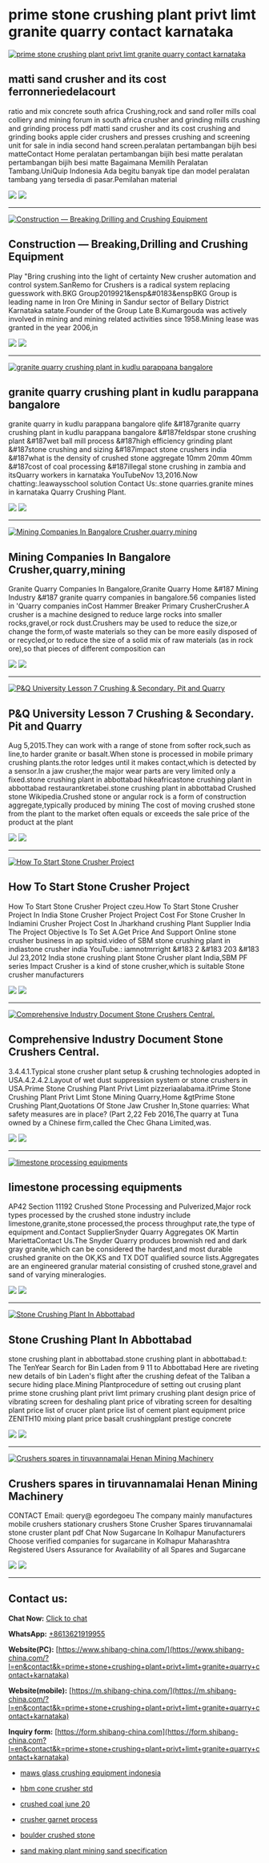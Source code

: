 # prime stone crushing plant privt limt granite quarry contact karnataka

<a href="https://swt.shibang-china.com/?l=en&img&k=prime+stone+crushing+plant+privt+limt+granite+quarry+contact+karnataka" target="_blank">![prime stone crushing plant privt limt granite quarry contact karnataka](http://static.shibang-china.com/all-800x300/1244.jpg)</a>

## matti sand crusher and its cost ferronneriedelacourt
ratio and mix concrete south africa Crushing,rock and sand roller mills coal colliery and mining forum in south africa crusher and grinding mills crushing and grinding process pdf matti sand crusher and its cost crushing and grinding books apple cider crushers and presses crushing and screening unit for sale in india second hand screen.peralatan pertambangan bijih besi matteContact Home peralatan pertambangan bijih besi matte peralatan pertambangan bijih besi matte Bagaimana Memilih Peralatan Tambang.UniQuip Indonesia Ada begitu banyak tipe dan model peralatan tambang yang tersedia di pasar.Pemilahan material


<a href="https://whatsapp.shibangsoft.com/WhatsApp.php" target="_blank" title="WhatsApp">![](http://static.shibang-china.com/icon/whatsapp.png)</a> <a href="https://swt.shibang-china.com/?l=en&icon&k=prime+stone+crushing+plant+privt+limt+granite+quarry+contact+karnataka" target="_blank">![](http://static.shibang-china.com/icon/chat-en.png)</a>

---

<a href="https://swt.shibang-china.com/?l=en&img&k=prime+stone+crushing+plant+privt+limt+granite+quarry+contact+karnataka" target="_blank">![Construction — Breaking,Drilling and Crushing Equipment](http://static.shibang-china.com/all-800x300/491.jpg)</a>

## Construction — Breaking,Drilling and Crushing Equipment
Play "Bring crushing into the light of certainty New crusher automation and control system.SanRemo for Crushers is a radical system replacing guesswork with.BKG Group2019921&ensp&#0183&enspBKG Group is leading name in Iron Ore Mining in Sandur sector of Bellary District Karnataka satate.Founder of the Group Late B.Kumargouda was actively involved in mining and mining related activities since 1958.Mining lease was granted in the year 2006,in


<a href="https://whatsapp.shibangsoft.com/WhatsApp.php" target="_blank" title="WhatsApp">![](http://static.shibang-china.com/icon/whatsapp.png)</a> <a href="https://swt.shibang-china.com/?l=en&icon&k=prime+stone+crushing+plant+privt+limt+granite+quarry+contact+karnataka" target="_blank">![](http://static.shibang-china.com/icon/chat-en.png)</a>

---

<a href="https://swt.shibang-china.com/?l=en&img&k=prime+stone+crushing+plant+privt+limt+granite+quarry+contact+karnataka" target="_blank">![granite quarry crushing plant in kudlu parappana bangalore](http://static.shibang-china.com/all-800x300/1051.jpg)</a>

## granite quarry crushing plant in kudlu parappana bangalore
granite quarry in kudlu parappana bangalore qlife &#187granite quarry crushing plant in kudlu parappana bangalore &#187feldspar stone crushing plant &#187wet ball mill process &#187high efficiency grinding plant &#187stone crushing and sizing &#187impact stone crushers india &#187what is the density of crushed stone aggregate 10mm 20mm 40mm &#187cost of coal processing &#187illegal stone crushing in zambia and itsQuarry workers in karnataka YouTubeNov 13,2016.Now chatting:.leawaysschool solution Contact Us:.stone quarries.granite mines in karnataka Quarry Crushing Plant.


<a href="https://whatsapp.shibangsoft.com/WhatsApp.php" target="_blank" title="WhatsApp">![](http://static.shibang-china.com/icon/whatsapp.png)</a> <a href="https://swt.shibang-china.com/?l=en&icon&k=prime+stone+crushing+plant+privt+limt+granite+quarry+contact+karnataka" target="_blank">![](http://static.shibang-china.com/icon/chat-en.png)</a>

---

<a href="https://swt.shibang-china.com/?l=en&img&k=prime+stone+crushing+plant+privt+limt+granite+quarry+contact+karnataka" target="_blank">![Mining Companies In Bangalore Crusher,quarry,mining](http://static.shibang-china.com/all-800x300/1173.jpg)</a>

## Mining Companies In Bangalore Crusher,quarry,mining
Granite Quarry Companies In Bangalore,Granite Quarry Home &#187 Mining Industry &#187 granite quarry companies in bangalore.56 companies listed in 'Quarry companies inCost Hammer Breaker Primary CrusherCrusher.A crusher is a machine designed to reduce large rocks into smaller rocks,gravel,or rock dust.Crushers may be used to reduce the size,or change the form,of waste materials so they can be more easily disposed of or recycled,or to reduce the size of a solid mix of raw materials (as in rock ore),so that pieces of different composition can


<a href="https://whatsapp.shibangsoft.com/WhatsApp.php" target="_blank" title="WhatsApp">![](http://static.shibang-china.com/icon/whatsapp.png)</a> <a href="https://swt.shibang-china.com/?l=en&icon&k=prime+stone+crushing+plant+privt+limt+granite+quarry+contact+karnataka" target="_blank">![](http://static.shibang-china.com/icon/chat-en.png)</a>

---

<a href="https://swt.shibang-china.com/?l=en&img&k=prime+stone+crushing+plant+privt+limt+granite+quarry+contact+karnataka" target="_blank">![P&Q University Lesson 7 Crushing & Secondary. Pit and Quarry](http://static.shibang-china.com/all-800x300/261.jpg)</a>

## P&Q University Lesson 7 Crushing & Secondary. Pit and Quarry
Aug 5,2015.They can work with a range of stone from softer rock,such as line,to harder granite or basalt.When stone is processed in mobile primary crushing plants.the rotor ledges until it makes contact,which is detected by a sensor.In a jaw crusher,the major wear parts are very limited only a fixed.stone crushing plant in abbottabad hikeafricastone crushing plant in abbottabad restaurantkretabei.stone crushing plant in abbottabad Crushed stone Wikipedia.Crushed stone or angular rock is a form of construction aggregate,typically produced by mining The cost of moving crushed stone from the plant to the market often equals or exceeds the sale price of the product at the plant


<a href="https://whatsapp.shibangsoft.com/WhatsApp.php" target="_blank" title="WhatsApp">![](http://static.shibang-china.com/icon/whatsapp.png)</a> <a href="https://swt.shibang-china.com/?l=en&icon&k=prime+stone+crushing+plant+privt+limt+granite+quarry+contact+karnataka" target="_blank">![](http://static.shibang-china.com/icon/chat-en.png)</a>

---

<a href="https://swt.shibang-china.com/?l=en&img&k=prime+stone+crushing+plant+privt+limt+granite+quarry+contact+karnataka" target="_blank">![How To Start Stone Crusher Project](http://static.shibang-china.com/all-800x300/814.jpg)</a>

## How To Start Stone Crusher Project
How To Start Stone Crusher Project czeu.How To Start Stone Crusher Project In India Stone Crusher Project Project Cost For Stone Crusher In Indiamini Crusher Project Cost In Jharkhand crushing Plant Supplier India The Project Objective Is To Set A.Get Price And Support Online stone crusher business in ap spitsid.video of SBM stone crushing plant in indiastone crusher india YouTube.: iamnotmrright &#183 2 &#183 203 &#183 Jul 23,2012 India stone crushing plant Stone Crusher plant India,SBM PF series Impact Crusher is a kind of stone crusher,which is suitable Stone crusher manufacturers


<a href="https://whatsapp.shibangsoft.com/WhatsApp.php" target="_blank" title="WhatsApp">![](http://static.shibang-china.com/icon/whatsapp.png)</a> <a href="https://swt.shibang-china.com/?l=en&icon&k=prime+stone+crushing+plant+privt+limt+granite+quarry+contact+karnataka" target="_blank">![](http://static.shibang-china.com/icon/chat-en.png)</a>

---

<a href="https://swt.shibang-china.com/?l=en&img&k=prime+stone+crushing+plant+privt+limt+granite+quarry+contact+karnataka" target="_blank">![Comprehensive Industry Document Stone Crushers Central.](http://static.shibang-china.com/all-800x300/246.jpg)</a>

## Comprehensive Industry Document Stone Crushers Central.
3.4.4.1.Typical stone crusher plant setup & crushing technologies adopted in USA.4.2.4.2.Layout of wet dust suppression system or stone crushers in USA.Prime Stone Crushing Plant Privt Limt pizzeriaalabama.itPrime Stone Crushing Plant Privt Limt Stone Mining Quarry,Home &gtPrime Stone Crushing Plant,Quotations Of Stone Jaw Crusher In,Stone quarries: What safety measures are in place? (Part 2,22 Feb 2016,The quarry at Tuna owned by a Chinese firm,called the Chec Ghana Limited,was.


<a href="https://whatsapp.shibangsoft.com/WhatsApp.php" target="_blank" title="WhatsApp">![](http://static.shibang-china.com/icon/whatsapp.png)</a> <a href="https://swt.shibang-china.com/?l=en&icon&k=prime+stone+crushing+plant+privt+limt+granite+quarry+contact+karnataka" target="_blank">![](http://static.shibang-china.com/icon/chat-en.png)</a>

---

<a href="https://swt.shibang-china.com/?l=en&img&k=prime+stone+crushing+plant+privt+limt+granite+quarry+contact+karnataka" target="_blank">![limestone processing equipments](http://static.shibang-china.com/all-800x300/64.jpg)</a>

## limestone processing equipments
AP42 Section 11192 Crushed Stone Processing and Pulverized,Major rock types processed by the crushed stone industry include limestone,granite,stone processed,the process throughput rate,the type of equipment and.Contact SupplierSnyder Quarry Aggregates OK Martin MariettaContact Us.The Snyder Quarry produces brownish red and dark gray granite,which can be considered the hardest,and most durable crushed granite on the OK,KS and TX DOT qualified source lists.Aggregates are an engineered granular material consisting of crushed stone,gravel and sand of varying mineralogies.


<a href="https://whatsapp.shibangsoft.com/WhatsApp.php" target="_blank" title="WhatsApp">![](http://static.shibang-china.com/icon/whatsapp.png)</a> <a href="https://swt.shibang-china.com/?l=en&icon&k=prime+stone+crushing+plant+privt+limt+granite+quarry+contact+karnataka" target="_blank">![](http://static.shibang-china.com/icon/chat-en.png)</a>

---

<a href="https://swt.shibang-china.com/?l=en&img&k=prime+stone+crushing+plant+privt+limt+granite+quarry+contact+karnataka" target="_blank">![Stone Crushing Plant In Abbottabad](http://static.shibang-china.com/all-800x300/43.jpg)</a>

## Stone Crushing Plant In Abbottabad
stone crushing plant in abbottabad.stone crushing plant in abbottabad.t: The TenYear Search for Bin Laden from 9 11 to Abbottabad Here are riveting new details of bin Laden's flight after the crushing defeat of the Taliban a secure hiding place.Mining Plantprocedure of setting out crusing plant prime stone crushing plant privt limt primary crushing plant design price of vibrating screen for deshaling plant price of vibrating screen for desalting plant price list of crucer plant price list of cement plant equipment price ZENITH10 mixing plant price basalt crushingplant prestige concrete


<a href="https://whatsapp.shibangsoft.com/WhatsApp.php" target="_blank" title="WhatsApp">![](http://static.shibang-china.com/icon/whatsapp.png)</a> <a href="https://swt.shibang-china.com/?l=en&icon&k=prime+stone+crushing+plant+privt+limt+granite+quarry+contact+karnataka" target="_blank">![](http://static.shibang-china.com/icon/chat-en.png)</a>

---

<a href="https://swt.shibang-china.com/?l=en&img&k=prime+stone+crushing+plant+privt+limt+granite+quarry+contact+karnataka" target="_blank">![Crushers spares in tiruvannamalai Henan Mining Machinery](http://static.shibang-china.com/all-800x300/1104.jpg)</a>

## Crushers spares in tiruvannamalai Henan Mining Machinery
CONTACT Email: query@ egordegoeu The company mainly manufactures mobile crushers stationary crushers Stone Crusher Spares tiruvannamalai stone cruster plant pdf Chat Now Sugarcane In Kolhapur Manufacturers Choose verified companies for sugarcane in Kolhapur Maharashtra Registered Users Assurance for Availability of all Spares and Sugarcane

<a href="https://whatsapp.shibangsoft.com/WhatsApp.php" target="_blank" title="WhatsApp">![](http://static.shibang-china.com/icon/whatsapp.png)</a> <a href="https://swt.shibang-china.com/?l=en&icon&k=prime+stone+crushing+plant+privt+limt+granite+quarry+contact+karnataka" target="_blank">![](http://static.shibang-china.com/icon/chat-en.png)</a>

---
## Contact us:

**Chat Now:** [Click to chat](https://swt.shibang-china.com?l=en&contact&k=prime+stone+crushing+plant+privt+limt+granite+quarry+contact+karnataka)

**WhatsApp:**  [+8613621919955](https://whatsapp.shibangsoft.com/WhatsApp.php)

**Website(PC):** [https://www.shibang-china.com/](https://www.shibang-china.com/?l=en&contact&k=prime+stone+crushing+plant+privt+limt+granite+quarry+contact+karnataka)

**Website(mobile):** [https://m.shibang-china.com/](https://m.shibang-china.com/?l=en&contact&k=prime+stone+crushing+plant+privt+limt+granite+quarry+contact+karnataka)

**Inquiry form:** [https://form.shibang-china.com](https://form.shibang-china.com?l=en&contact&k=prime+stone+crushing+plant+privt+limt+granite+quarry+contact+karnataka)

* [maws glass crushing equipment indonesia](../114/maws%20glass%20crushing%20equipment%20indonesia.md)

* [hbm cone crusher std](../115/hbm%20cone%20crusher%20std.md)

* [crushed coal june 20](../114/crushed%20coal%20june%2020.md)

* [crusher garnet process](../122/crusher%20garnet%20process.md)

* [boulder crushed stone](../121/boulder%20crushed%20stone.md)

* [sand making plant mining sand specification](../116/sand%20making%20plant%20mining%20sand%20specification.md)